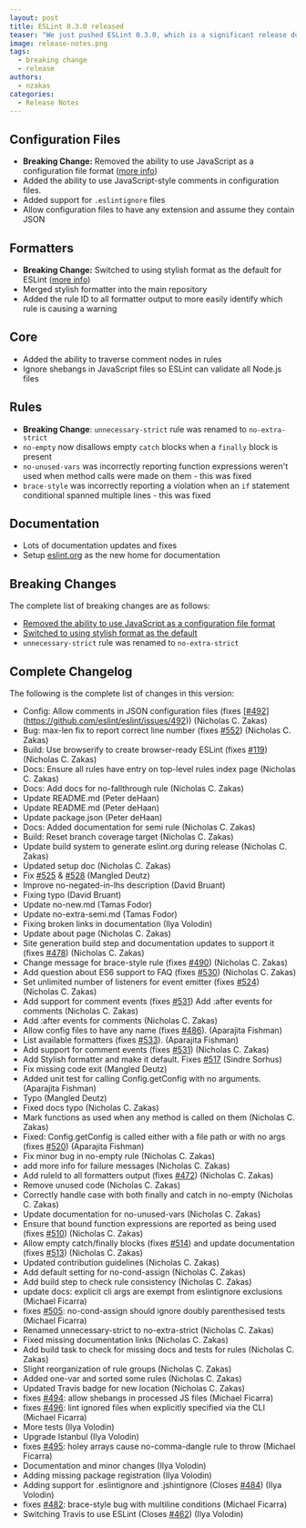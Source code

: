 ```yaml
---
layout: post
title: ESLint 0.3.0 released
teaser: "We just pushed ESLint 0.3.0, which is a significant release due to the number of bug fixes and significant changes included."
image: release-notes.png
tags:
  - breaking change
  - release
authors:
  - nzakas
categories:
  - Release Notes
---
```


## Configuration Files

* **Breaking Change:** Removed the ability to use JavaScript as a configuration file format ([more info](https://eslint.org/blog/2014/01/breaking-change-config-file))
* Added the ability to use JavaScript-style comments in configuration files.
* Added support for `.eslintignore` files
* Allow configuration files to have any extension and assume they contain JSON

## Formatters

* **Breaking Change:** Switched to using stylish format as the default for ESLint ([more info](https://eslint.org/blog/2014/01/breaking-change-formatter))
* Merged stylish formatter into the main repository
* Added the rule ID to all formatter output to more easily identify which rule is causing a warning

## Core

* Added the ability to traverse comment nodes in rules
* Ignore shebangs in JavaScript files so ESLint can validate all Node.js files

## Rules

* **Breaking Change**: `unnecessary-strict` rule was renamed to `no-extra-strict`
* `no-empty` now disallows empty `catch` blocks when a `finally` block is present
* `no-unused-vars` was incorrectly reporting function expressions weren't used when method calls were made on them - this was fixed
* `brace-style` was incorrectly reporting a violation when an `if` statement conditional spanned multiple lines - this was fixed

## Documentation

* Lots of documentation updates and fixes
* Setup [eslint.org](https://eslint.org) as the new home for documentation

## Breaking Changes

The complete list of breaking changes are as follows:

* [Removed the ability to use JavaScript as a configuration file format](https://eslint.org/blog/2014/01/breaking-change-config-file)
* [Switched to using stylish format as the default](https://eslint.org/blog/2014/01/breaking-change-formatter)
* `unnecessary-strict` rule was renamed to `no-extra-strict`

## Complete Changelog

The following is the complete list of changes in this version:

* Config: Allow comments in JSON configuration files (fixes [[#492](https://github.com/eslint/eslint/issues/492)](https://github.com/eslint/eslint/issues/492)) (Nicholas C. Zakas)
* Bug: max-len fix to report correct line number (fixes [#552](https://github.com/eslint/eslint/issues/552)) (Nicholas C. Zakas)
* Build: Use browserify to create browser-ready ESLint (fixes [#119](https://github.com/eslint/eslint/issues/119)) (Nicholas C. Zakas)
* Docs: Ensure all rules have entry on top-level rules index page (Nicholas C. Zakas)
* Docs: Add docs for no-fallthrough rule (Nicholas C. Zakas)
* Update README.md (Peter deHaan)
* Update README.md (Peter deHaan)
* Update package.json (Peter deHaan)
* Docs: Added documentation for semi rule (Nicholas C. Zakas)
* Build: Reset branch coverage target (Nicholas C. Zakas)
* Update build system to generate eslint.org during release (Nicholas C. Zakas)
* Updated setup doc (Nicholas C. Zakas)
* Fix [#525](https://github.com/eslint/eslint/issues/525) & [#528](https://github.com/eslint/eslint/issues/528) (Mangled Deutz)
* Improve no-negated-in-lhs description (David Bruant)
* Fixing typo (David Bruant)
* Update no-new.md (Tamas Fodor)
* Update no-extra-semi.md (Tamas Fodor)
* Fixing broken links in documentation (Ilya Volodin)
* Update about page (Nicholas C. Zakas)
* Site generation build step and documentation updates to support it (fixes [#478](https://github.com/eslint/eslint/issues/478)) (Nicholas C. Zakas)
* Change message for brace-style rule (fixes [#490](https://github.com/eslint/eslint/issues/490)) (Nicholas C. Zakas)
* Add question about ES6 support to FAQ (fixes [#530](https://github.com/eslint/eslint/issues/530)) (Nicholas C. Zakas)
* Set unlimited number of listeners for event emitter (fixes [#524](https://github.com/eslint/eslint/issues/524)) (Nicholas C. Zakas)
* Add support for comment events (fixes [#531](https://github.com/eslint/eslint/issues/531)) Add :after events for comments (Nicholas C. Zakas)
* Add :after events for comments (Nicholas C. Zakas)
* Allow config files to have any name (fixes [#486](https://github.com/eslint/eslint/issues/486)). (Aparajita Fishman)
* List available formatters (fixes [#533](https://github.com/eslint/eslint/issues/533)). (Aparajita Fishman)
* Add support for comment events (fixes [#531](https://github.com/eslint/eslint/issues/531)) (Nicholas C. Zakas)
* Add Stylish formatter and make it default. Fixes [#517](https://github.com/eslint/eslint/issues/517) (Sindre Sorhus)
* Fix missing code exit (Mangled Deutz)
* Added unit test for calling Config.getConfig with no arguments. (Aparajita Fishman)
* Typo (Mangled Deutz)
* Fixed docs typo (Nicholas C. Zakas)
* Mark functions as used when any method is called on them (Nicholas C. Zakas)
* Fixed: Config.getConfig is called either with a file path or with no args (fixes [#520](https://github.com/eslint/eslint/issues/520)) (Aparajita Fishman)
* Fix minor bug in no-empty rule (Nicholas C. Zakas)
* add more info for failure messages (Nicholas C. Zakas)
* Add ruleId to all formatters output (fixes [#472](https://github.com/eslint/eslint/issues/472)) (Nicholas C. Zakas)
* Remove unused code (Nicholas C. Zakas)
* Correctly handle case with both finally and catch in no-empty (Nicholas C. Zakas)
* Update documentation for no-unused-vars (Nicholas C. Zakas)
* Ensure that bound function expressions are reported as being used (fixes [#510](https://github.com/eslint/eslint/issues/510)) (Nicholas C. Zakas)
* Allow empty catch/finally blocks (fixes [#514](https://github.com/eslint/eslint/issues/514)) and update documentation (fixes [#513](https://github.com/eslint/eslint/issues/513)) (Nicholas C. Zakas)
* Updated contribution guidelines (Nicholas C. Zakas)
* Add default setting for no-cond-assign (Nicholas C. Zakas)
* Add build step to check rule consistency (Nicholas C. Zakas)
* update docs: explicit cli args are exempt from eslintignore exclusions (Michael Ficarra)
* fixes [#505](https://github.com/eslint/eslint/issues/505): no-cond-assign should ignore doubly parenthesised tests (Michael Ficarra)
* Renamed unnecessary-strict to no-extra-strict (Nicholas C. Zakas)
* Fixed missing documentation links (Nicholas C. Zakas)
* Add build task to check for missing docs and tests for rules (Nicholas C. Zakas)
* Slight reorganization of rule groups (Nicholas C. Zakas)
* Added one-var and sorted some rules (Nicholas C. Zakas)
* Updated Travis badge for new location (Nicholas C. Zakas)
* fixes [#494](https://github.com/eslint/eslint/issues/494): allow shebangs in processed JS files (Michael Ficarra)
* fixes [#496](https://github.com/eslint/eslint/issues/496): lint ignored files when explicitly specified via the CLI (Michael Ficarra)
* More tests (Ilya Volodin)
* Upgrade Istanbul (Ilya Volodin)
* fixes [#495](https://github.com/eslint/eslint/issues/495): holey arrays cause no-comma-dangle rule to throw (Michael Ficarra)
* Documentation and minor changes (Ilya Volodin)
* Adding missing package registration (Ilya Volodin)
* Adding support for .eslintignore and .jshintignore (Closes [#484](https://github.com/eslint/eslint/issues/484)) (Ilya Volodin)
* fixes [#482](https://github.com/eslint/eslint/issues/482): brace-style bug with multiline conditions (Michael Ficarra)
* Switching Travis to use ESLint (Closes [#462](https://github.com/eslint/eslint/issues/462)) (Ilya Volodin)
